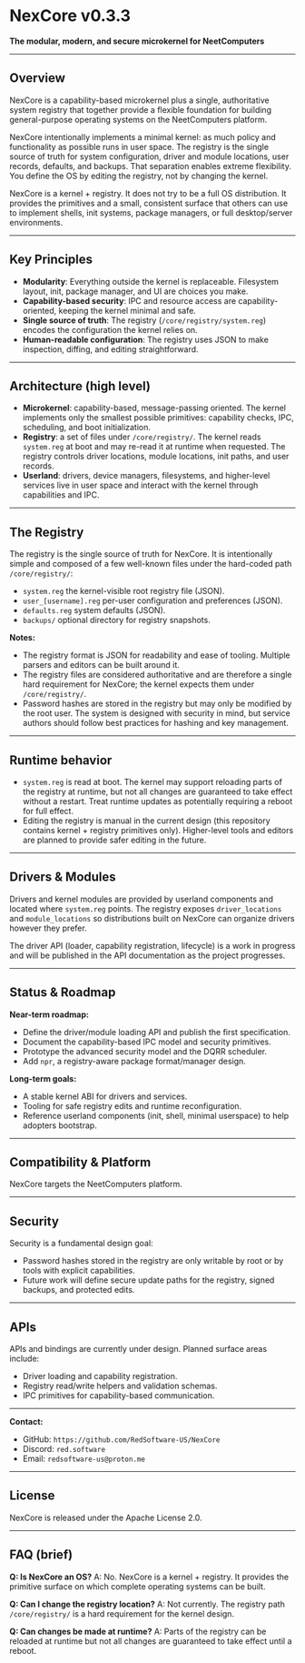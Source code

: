 # NexCore v0.3.3

**The modular, modern, and secure microkernel for NeetComputers**

---

## Overview

NexCore is a capability-based microkernel plus a single, authoritative system registry that together provide a flexible foundation for building general-purpose operating systems on the NeetComputers platform.

NexCore intentionally implements a minimal kernel: as much policy and functionality as possible runs in user space. The registry is the single source of truth for system configuration, driver and module locations, user records, defaults, and backups. That separation enables extreme flexibility. You define the OS by editing the registry, not by changing the kernel.

NexCore is a kernel + registry. It does not try to be a full OS distribution. It provides the primitives and a small, consistent surface that others can use to implement shells, init systems, package managers, or full desktop/server environments.

---

## Key Principles

* **Modularity**: Everything outside the kernel is replaceable. Filesystem layout, init, package manager, and UI are choices you make.
* **Capability-based security**: IPC and resource access are capability-oriented, keeping the kernel minimal and safe.
* **Single source of truth**: The registry (`/core/registry/system.reg`) encodes the configuration the kernel relies on.
* **Human-readable configuration**: The registry uses JSON to make inspection, diffing, and editing straightforward.

---

## Architecture (high level)

* **Microkernel**: capability-based, message-passing oriented. The kernel implements only the smallest possible primitives: capability checks, IPC, scheduling, and boot initialization.
* **Registry**: a set of files under `/core/registry/`. The kernel reads `system.reg` at boot and may re-read it at runtime when requested. The registry controls driver locations, module locations, init paths, and user records.
* **Userland**: drivers, device managers, filesystems, and higher-level services live in user space and interact with the kernel through capabilities and IPC.

---

## The Registry

The registry is the single source of truth for NexCore. It is intentionally simple and composed of a few well-known files under the hard-coded path `/core/registry/`:

* `system.reg` the kernel-visible root registry file (JSON).
* `user_[username].reg` per-user configuration and preferences (JSON).
* `defaults.reg` system defaults (JSON).
* `backups/` optional directory for registry snapshots.

**Notes:**

* The registry format is JSON for readability and ease of tooling. Multiple parsers and editors can be built around it.
* The registry files are considered authoritative and are therefore a single hard requirement for NexCore; the kernel expects them under `/core/registry/`.
* Password hashes are stored in the registry but may only be modified by the root user. The system is designed with security in mind, but service authors should follow best practices for hashing and key management.

---

## Runtime behavior

* `system.reg` is read at boot. The kernel may support reloading parts of the registry at runtime, but not all changes are guaranteed to take effect without a restart. Treat runtime updates as potentially requiring a reboot for full effect.
* Editing the registry is manual in the current design (this repository contains kernel + registry primitives only). Higher-level tools and editors are planned to provide safer editing in the future.

---

## Drivers & Modules

Drivers and kernel modules are provided by userland components and located where `system.reg` points. The registry exposes `driver_locations` and `module_locations` so distributions built on NexCore can organize drivers however they prefer.

The driver API (loader, capability registration, lifecycle) is a work in progress and will be published in the API documentation as the project progresses.

---

## Status & Roadmap

**Near-term roadmap:**

* Define the driver/module loading API and publish the first specification.
* Document the capability-based IPC model and security primitives.
* Prototype the advanced security model and the DQRR scheduler.
* Add `npr`, a registry-aware package format/manager design.

**Long-term goals:**

* A stable kernel ABI for drivers and services.
* Tooling for safe registry edits and runtime reconfiguration.
* Reference userland components (init, shell, minimal userspace) to help adopters bootstrap.

---

## Compatibility & Platform

NexCore targets the NeetComputers platform.

---

## Security

Security is a fundamental design goal:

* Password hashes stored in the registry are only writable by root or by tools with explicit capabilities.
* Future work will define secure update paths for the registry, signed backups, and protected edits.

---

## APIs

APIs and bindings are currently under design. Planned surface areas include:

* Driver loading and capability registration.
* Registry read/write helpers and validation schemas.
* IPC primitives for capability-based communication.

---

**Contact:**

* GitHub: `https://github.com/RedSoftware-US/NexCore`
* Discord: `red.software`
* Email: `redsoftware-us@proton.me`

---

## License

NexCore is released under the Apache License 2.0.

---

## FAQ (brief)

**Q: Is NexCore an OS?**
A: No. NexCore is a kernel + registry. It provides the primitive surface on which complete operating systems can be built.

**Q: Can I change the registry location?**
A: Not currently. The registry path `/core/registry/` is a hard requirement for the kernel design.

**Q: Can changes be made at runtime?**
A: Parts of the registry can be reloaded at runtime but not all changes are guaranteed to take effect until a reboot.
